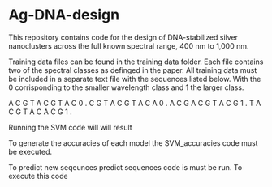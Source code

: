 # Ag-DNA-design
This repository contains code for the design of DNA-stabilized silver nanoclusters across the full known spectral range, 400 nm to 1,000 nm.

Training data files can be found in the training data folder. Each file contains two of the spectral classes as definged in the paper.
All training data must be included in a separate text file with the sequences listed below. With the 0 corrisponding to the smaller wavelength
class and 1 the larger class. 

A C G T A C G T A C 0 . 
C G T A C G T A C A 0 . 
A C G A C G T A C G 1 . 
T A C G T A C A C G 1 . 

Running the SVM code will will result 

To generate the accuracies of each model the SVM_accuracies code must be executed. 

To predict new seqeunces predict sequences code is must be run. To execute this code 
